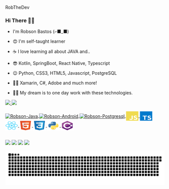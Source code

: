 RobTheDev

### Hi There 👋🏼

- I'm Robson Bastos (⌐■_■)

- 😍 I'm self-taught learner
- ☕ I love learning all about JAVA and..
- 😎 Kotlin, SpringBoot, React Native, Typescript
- 😉 Python, CSS3, HTML5, Javascript, PostgreSQL
- 💪🏽 Xamarin, C#, Adobe and much more!

- 🐱‍👓 My dream is to one day work with these technologies.

<div>
  <a href="https://github.com/TheRobh12">
   
  <img height="180em" src="https://github-readme-stats.vercel.app/api?username=TheRobh12&show_icons=true&theme=dark&include_all_commits=true&count_private=true"/>
  <img height="180em" src="https://github-readme-stats.vercel.app/api/top-langs/?username=rafaballerini&layout=compact&langs_count=7&theme=dracula"/>
</div>

<div style="display: inline_block"><br>
  <img align="center" alt="Robson-Java" height="30" width="40" <img src ="https://icongr.am/devicon/java-original-wordmark.svg?size=128&color=currentColor">
  <img align="center" alt="Robson-Android" height="30" width="40" <img src ="https://icongr.am/devicon/android-original-wordmark.svg?size=128&color=currentColor">
  <img align="center" alt="Robson-Postgresql" height="30" width="40" src="https://icongr.am/devicon/postgresql-original.svg?size=128&color=currentColor">
  <img align="center" alt="Robson-Js" height="30" width="40" src="https://raw.githubusercontent.com/devicons/devicon/master/icons/javascript/javascript-plain.svg">
  <img align="center" alt="Rafa-Ts" height="30" width="40" src="https://raw.githubusercontent.com/devicons/devicon/master/icons/typescript/typescript-plain.svg">
  <img align="center" alt="Robson-React" height="30" width="40" src="https://raw.githubusercontent.com/devicons/devicon/master/icons/react/react-original.svg">
  <img align="center" alt="Robson-HTML5" height="30" width="40" src="https://raw.githubusercontent.com/devicons/devicon/master/icons/html5/html5-original.svg">
  <img align="center" alt="Robson-CSS3" height="30" width="40" src="https://raw.githubusercontent.com/devicons/devicon/master/icons/css3/css3-original.svg">
  <img align="center" alt="Robson-Python" height="30" width="40" src="https://raw.githubusercontent.com/devicons/devicon/master/icons/python/python-original.svg">
  <img align="center" alt="Robson-Csharp" height="30" width="40" src="https://raw.githubusercontent.com/devicons/devicon/master/icons/csharp/csharp-original.svg">
</div>

##

<div>

<a href="https://www.youtube.com/channel/UCWA0pAMQH5fmxF8BLxvJ5gQ" target="_blank"><img src="https://img.shields.io/badge/YouTube-FF0000?style=for-the-badge&logo=youtube&logoColor=white" target="_blank"></a>
  <a href = "mailto:robsonbastossantos@gmail.com"><img src="https://img.shields.io/badge/-Gmail-%23333?style=for-the-badge&logo=gmail&logoColor=white" target="_blank"></a>
  <a href="https://www.linkedin.com/in/robson-b-santos-9438b2114/" target="_blank"><img src="https://img.shields.io/badge/-LinkedIn-%230077B5?style=for-the-badge&logo=linkedin&logoColor=white" target="_blank"></a> 
   <a href="https://discord.com/channels/@me" target="_blank"><img src="https://img.shields.io/badge/Discord-7289DA?style=for-the-badge&logo=discord&logoColor=white" target="_blank"></a> 
  
  ![Snake animation](https://github.com/TheRobh12/TheRobh12/blob/output/github-contribution-grid-snake.svg)
     
</div>
